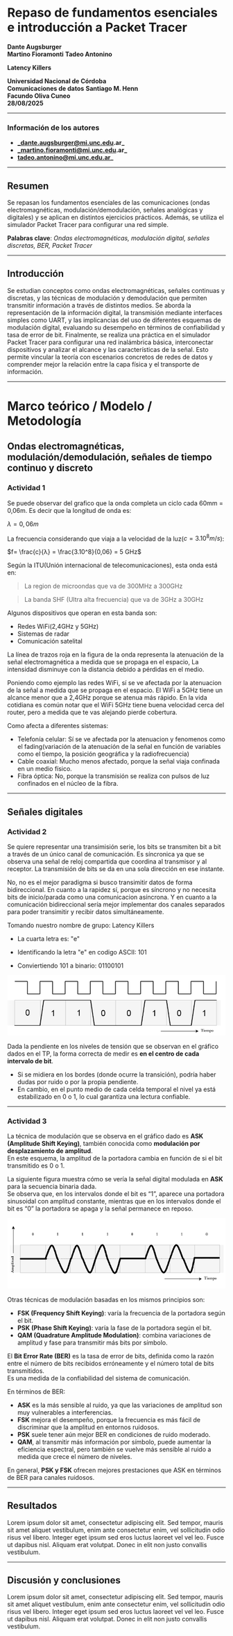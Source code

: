 # Repaso de fundamentos esenciales e introducción a Packet Tracer

**Dante Augsburger**  
**Martino Fioramonti**
**Tadeo Antonino**

**Latency Killers**

**Universidad Nacional de Córdoba**  
**Comunicaciones de datos**
**Santiago M. Henn**  
**Facundo Oliva Cuneo**  
**28/08/2025**

---

### Información de los autores

- **_dante.augsburger@mi.unc.edu.ar_**
- **_martino.fioramonti@mi.unc.edu.ar_**
- **tadeo.antonino@mi.unc.edu.ar\_**

---

## Resumen

Se repasan los fundamentos esenciales de las comunicaciones (ondas electromagnéticas, modulación/demodulación, señales analógicas y digitales) y se aplican en distintos ejercicios prácticos. Además, se utiliza el simulador Packet Tracer para configurar una red simple.

**Palabras clave**: _Ondas electromagnéticas, modulación digital, señales discretas, BER, Packet Tracer_

---

## Introducción

Se estudian conceptos como ondas electromagnéticas, señales continuas y discretas, y las técnicas de modulación y demodulación que permiten transmitir información a través de distintos medios.
Se aborda la representación de la información digital, la transmisión mediante interfaces simples como UART, y las implicancias del uso de diferentes esquemas de modulación digital, evaluando su desempeño en términos de confiabilidad y tasa de error de bit.
Finalmente, se realiza una práctica en el simulador Packet Tracer para configurar una red inalámbrica básica, interconectar dispositivos y analizar el alcance y las características de la señal. Esto permite vincular la teoría con escenarios concretos de redes de datos y comprender mejor la relación entre la capa física y el transporte de información.

---

# Marco teórico / Modelo / Metodología

## Ondas electromagnéticas, modulación/demodulación, señales de tiempo continuo y discreto

### Actividad 1

Se puede observar del grafico que la onda completa un ciclo cada 60mm = 0,06m. Es decir que la longitud de onda es:

$λ=0,06m$

La frecuencia considerando que viaja a la velocidad de la luz($c=3.10^8 m/s$):

$f= \frac{c}{λ} = \frac{3.10^8}{0,06} = 5 GHz$

Según la ITU(Unión internacional de telecomunicaciones), esta onda está en:

> La region de microondas que va de 300MHz a 300GHz

> La banda SHF (Ultra alta frecuencia) que va de 3GHz a 30GHz

Algunos dispositivos que operan en esta banda son:

- Redes WiFi(2,4GHz y 5GHz)
- Sistemas de radar
- Comunicación satelital

La línea de trazos roja en la figura de la onda representa la atenuación de la señal electromagnética a medida que se propaga en el espacio, La intensidad disminuye con la distancia debido a pérdidas en el medio.

Poniendo como ejemplo las redes WiFi, sí se ve afectada por la atenuacion de la señal a medida que se propaga en el espacio. El WiFi a 5GHz tiene un alcance menor que a 2,4GHz porque se atenua más rápido. En la vida cotidiana es común notar que el WiFi 5GHz tiene buena velocidad cerca del router, pero a medida que te vas alejando pierde cobertura.

Como afecta a diferentes sistemas:

- Telefonía celular: Sí se ve afectada por la atenuacion y fenomenos como el fading(variación de la atenuación de la señal en función de variables como el tiempo, la posición geográfica y la radiofrecuencia)
- Cable coaxial: Mucho menos afectado, porque la señal viaja confinada en un medio físico.
- Fibra óptica: No, porque la transmisión se realiza con pulsos de luz confinados en el núcleo de la fibra.

---

## Señales digitales

### Actividad 2

Se quiere representar una transimisión serie, los bits se transmiten bit a bit a través de un único canal de comunicación. Es síncronica ya que se observa una señal de reloj compartida que coordina al transmisor y al receptor. La transmisión de bits se da en una sola dirección en ese instante.

No, no es el mejor paradigma si busco transimitir datos de forma bidireccional. En cuanto a la rapidez sí, porque es síncrono y no necesita bits de inicio/parada como una comunicacion asíncrona. Y en cuanto a la comunicación bidireccional sería mejor implementar dos canales separados para poder transimitir y recibir datos simultáneamente.

Tomando nuestro nombre de grupo: Latency Killers

- La cuarta letra es: "e"

- Identificando la letra "e" en codigo ASCII: 101

- Conviertiendo 101 a binario: 01100101

![Grafico](grafico.png)

Dada la pendiente en los niveles de tensión que se observan en el gráfico dados en el TP, la forma correcta de medir
es **en el centro de cada intervalo de bit**.

- Si se midiera en los bordes (donde ocurre la transición), podría haber dudas por ruido o por la propia pendiente.
- En cambio, en el punto medio de cada celda temporal el nivel ya está estabilizado en 0 o 1, lo cual garantiza una lectura confiable.

---

### Actividad 3

La técnica de modulación que se observa en el gráfico dado es **ASK (Amplitude Shift Keying)**,
también conocida como **modulación por desplazamiento de amplitud**.  
En este esquema, la amplitud de la portadora cambia en función de si el bit transmitido es 0 o 1.

La siguiente figura muestra cómo se vería la señal digital modulada en **ASK** para la secuencia binaria dada.  
Se observa que, en los intervalos donde el bit es “1”, aparece una portadora sinusoidal con amplitud constante,
mientras que en los intervalos donde el bit es “0” la portadora se apaga y la señal permanece en reposo.

![Grafico](image.png)

Otras técnicas de modulación basadas en los mismos principios son:

- **FSK (Frequency Shift Keying)**: varía la frecuencia de la portadora según el bit.
- **PSK (Phase Shift Keying)**: varía la fase de la portadora según el bit.
- **QAM (Quadrature Amplitude Modulation)**: combina variaciones de amplitud y fase para transmitir más bits por símbolo.

El **Bit Error Rate (BER)** es la tasa de error de bits, definida como la razón entre el número de bits
recibidos erróneamente y el número total de bits transmitidos.  
Es una medida de la confiabilidad del sistema de comunicación.

En términos de BER:

- **ASK** es la más sensible al ruido, ya que las variaciones de amplitud son muy vulnerables a interferencias.
- **FSK** mejora el desempeño, porque la frecuencia es más fácil de discriminar que la amplitud en entornos ruidosos.
- **PSK** suele tener aún mejor BER en condiciones de ruido moderado.
- **QAM**, al transmitir más información por símbolo, puede aumentar la eficiencia espectral, pero también se vuelve más sensible al ruido a medida que crece el número de niveles.

En general, **PSK y FSK** ofrecen mejores prestaciones que ASK en términos de BER para canales ruidosos.

---

## Resultados

Lorem ipsum dolor sit amet, consectetur adipiscing elit. Sed tempor, mauris sit amet aliquet vestibulum, enim ante consectetur enim, vel sollicitudin odio risus vel libero. Integer eget ipsum sed eros luctus laoreet vel vel leo. Fusce ut dapibus nisl. Aliquam erat volutpat. Donec in elit non justo convallis vestibulum.

---

## Discusión y conclusiones

Lorem ipsum dolor sit amet, consectetur adipiscing elit. Sed tempor, mauris sit amet aliquet vestibulum, enim ante consectetur enim, vel sollicitudin odio risus vel libero. Integer eget ipsum sed eros luctus laoreet vel vel leo. Fusce ut dapibus nisl. Aliquam erat volutpat. Donec in elit non justo convallis vestibulum.
